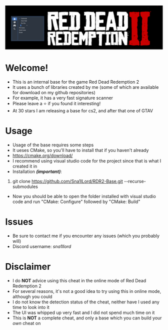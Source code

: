![alt text](https://github.com/Sna1lLord/RDR2-Base/blob/main/images/rdr2.png?raw=true)

# Welcome!
- This is an internal base for the game Red Dead Redemption 2
- It uses a bunch of libraries created by me (some of which are available for download on my github repositories)
- For example, it has a very fast signature scanner
- Please leave a ⭐ if you found it interesting!
- At 30 stars I am releasing a base for cs2, and after that one of GTAV

# Usage
- Usage of the base requires some steps
- It ueses CMake, so you'll have to install that if you haven't already
- https://cmake.org/download/
- I recommend using visual studio code for the project since that is what I created it in
- Installation ***(important)***:
1. git clone https://github.com/Sna1lLord/RDR2-Base.git --recurse-submodules
- Now you should be able to open the folder installed with visual studio code and run "CMake: Configure" followed by "CMake: Build"

# Issues
- Be sure to contact me if you encounter any issues (which you probably will)
- Discord username: *sna1llord*

# Disclaimer
- I do **NOT** advice using this cheat in the online mode of Red Dead Redemption 2
- For several reasons, it's not a good idea to try using this in online mode, although you could
- I do not know the detection status of the cheat, neither have I used any time to look into it
- The UI was whipped up very fast and I did not spend much time on it
- This is **NOT** a complete cheat, and only a base which you can build your *own* cheat on
